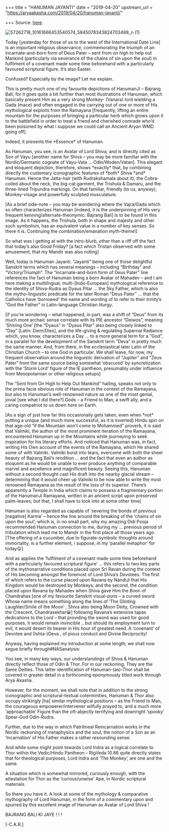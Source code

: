 +++
title = "HANUMAN JAYANTI"
date = "2019-04-20"
upstream_url = "https://aryaakasha.com/2019/04/20/hanuman-jayanti/"

+++
Source: [here](https://aryaakasha.com/2019/04/20/hanuman-jayanti/).

![57262718_10161666453540574_5845078343824703488_n
(1)](https://aryaakasha.files.wordpress.com/2019/04/57262718_10161666453540574_5845078343824703488_n-1.jpg?w=676)

Today \[yesterday for those of us to the west of the International Date
Line\] is an important religious observance, commemorating the triumph
of an incarnate-and-born form of Deus Pater – sent from on high to help
out Mankind (particularly via severance of the chains of sin upon the
soul) in fulfilment of a covenant made some time beforehand with a
particularly favoured scriptural figure. It’s also Easter.

Confused? Especially by the image? Let me explain.

This is pretty much one of my favourite depictions of HanumanJi –
Bajrang Bali; for it goes quite a bit further than most illustrations of
Hanuman, which basically present Him as a very strong Monkey- (Vanara)
lord wielding a Gada (mace) and often engaged in the carrying out of one
or more of His mythological exploits from the Ramayana \[frequently,
lifting an entire mountain for the purposes of bringing a particular
herb which grows upon it to the battlefield in order to treat a friend
and cherished comrade who’d been poisoned by what i suppose we could
call an Ancient Aryan WMD going off\].

Indeed, it presents the \*Essence\* of Hanuman.

As Hanuman, you see, is an Avatar of Lord Shiva; and is directly cited
as Son of Vayu \[another name for Shiva – you may be more familiar with
the Nordic/Germanic cognate of Vayu-Vata … Odin/Woden/Vatan\]. This
elegant and eloquent depiction, therefore, shows \*exactly\* that, by
combining directly the customary iconographic features of \*both\* Shiva
\*and\* Hanuman. Hence the Jatta-hair (with Rudrakshamala about it), the
Cobra-coiled about the neck, the big-cat garment, the Trishula & Damaru,
and the three-lined Tripundra markings. On that familiar, friendly (to
us, anyway), Monkey-visage and powerfully sculpted musculature.

\[As a brief side-note – you may be wondering where the Vajra/Gada which
so often characterizes Hanuman (indeed, it is the underpinning of His
very frequent kenning/alternate-theonymic: Bajrang Bali\] is to be found
in this image. As it happens, the Trishula, both in shape and majesty
and other such symbolism, has an equivalent value in a number of key
senses. So there it is. Continuing the combination/emanation
myth-theme!\]

So what was I getting at with the intro-blurb, other than a riff off the
fact that today’s also Good Friday? \[a fact which Tristan observed with
some amusement, that my Mandir was also noting\]

Well, today is Hanuman Jayanti. “Jayanti” being one of those delightful
Sanskrit terms which has several meanings – including “Birthday” and
“Victory/Triumph”. The “incarnate-and-born form of Deus Pater” line
references the fact of Hanuman being a born Avatar of Mahadev – and I am
here making a multilingual, multi-\[Indo-European\] mythological
reference to the identity of Shiva-Rudra as Dyaus Pitar … the Sky
Father, which is also the mytho-linguistic predicate for the later Roman
“Deus Pater” … that the Catholics have ‘borrowed’ the name and wording
of to refer to their trinity’s “God the Father” in Latin-language
Christian liturgy.

\[if you’re wondering – what happened, in part, was a shift of “Deus”
from its much more archaic sense correlate with its PIE ancestor
“Deiwos”, meaning ‘Shining One’ \[the “Dyaus” in “Dyaus Pitar” also
being closely linked to “Day” \[Latin: Diem/Dies\], and the life-giving
& regulating Supernal Radiance which, you know, characterizes a Day … to
a more general term for a “God”, in a parallel for the development of
the Sanskrit term “Deva” in pretty much the same manner. And, from
there, in the ecclesiastical later Latin of the Christian Church – to
one God in particular. We shall leave, for now, my frequent observation
around the linguistic derivation of “Jupiter” and “Zeus Pater” from the
same source being somewhat ‘obscured’ by syncretization with the ‘Storm
Lord’ figure of the IE pantheon, presumably under influence from
Mesopotamian or other religious setups\]

The “Sent from On High to Help Out Mankind” hailing, speaks not only to
the prima facie obvious role of Hanuman in the context of the Ramayana,
but also to Hanuman’s well-renowned nature as one of the most genial,
jovial \[see what I did there?\] Gods – a Friend to Man, a swift ally,
and a caring compatriot to us down here on Earth.

\[As a sign of just how far this occasionally gets taken, even when
\*not\* putting a unique (and much more successful, as it is inverted)
Hindu spin on that age-old “if the Mountain won’t come to Mohammed”
proverb, it is said that Valmiki, the author of the most prominent
iteration of the Ramayana, encountered Hanuman up in the Mountains while
journeying to seek inspiration for his literary efforts. And noticed
that Hanuman was, in fact, writing His Own account of the events of the
Ramayana, which He shared some of with Valmiki. Valmiki burst into
tears, overcome with both the sheer beauty of Bajrang Bali’s rendition …
and the fact that even an author as eloquent as he would be unable to
ever produce anything of comparable marvel and excellence and
magnificent beauty. Seeing this, Hanuman without a second thought cast
His draft into the nearby glacial stream – determining that it would
cheer up Valmiki to be now able to write the most renowned Ramayana as
the result of the loss of its superior. There’s apparently a Temple in
India which claims to possess a fragmentary portion of the HanumanJi
Ramayana, written in an ancient script upon preserved palm-leaves; but
that, I shall have to look into at some other time\]

Hanuman is also regarded as capable of ‘severing the bonds of previous
\[negative\] Karma’ – hence the line around the breaking of the ‘chains
of sin upon the soul’; which is, in no small part, why my amazing Didi
Pooja recommended Hanuman connection to me, during my … previous period
of tribulation which lead me to Mandir in the first place all those
years ago. \[The offering of a cucumber, due to figurate-symbolic
thoughts around immortality, is a further element, i suppose, in my
‘parallel metaphor’ for today😛\]

And as applies the ‘fulfilment of a covenant made some time beforehand
with a particularly favoured scriptural figure’ … this refers to two key
parts of the mythonarrative conditions placed upon Sri Ravan during the
context of His becoming amongst the foremost of Lord Shiva’s Devotees.
The first of which refers to the curse placed upon Ravana by NandiJi
that His Kingdom would be destroyed by Monkeys; and the second, the
condition placed upon Ravana by Mahadev when Shiva gave Him the Boon of
Chandrahas \[one of my favourite Sanskrit visual-puns – a curved sword
Whose name means something along the lines of ‘The Glinting
Laughter/Smile of the Moon’ , Shiva also being Moon Deity, Crowned with
the Crescent, Chandrasekhar😀\] following Ravana’s extensive tapas
dedications to the Lord – that providing the sword was used for good
purposes, it would remain invincible .. but should its employment turn
to evil, it would desert its bearer in His hour of greatest need. A
‘covenant’ of Devotee and (Ishta-)Deva , of pious conduct and Divine
Reciprocity!

Anyway, having explained my introduction at some length, we shall now
segue briefly through#NASanalysis:

You see, in many key ways, our understandings of Shiva & Hanuman
directly reflect those of Odin & Thor. For in our reckoning, They are
the Same Deities. This latter identification of Hanuman-(as)-Thor shall
be covered in greater detail in a forthcoming eponymously titled work
through Arya Akasha.

However, for the moment, we shall note that in addition to the strong
iconographic and scriptural-textual coterminities, Hanuman & Thor also
occupy strikingly \[ha\] similar mythological positions – as the Friend
to Man, the courageous empowerer/intervener wilfully prayed to, and a
much more ‘approachable’ Figure than the oft-abjectly terrifying and
downright ‘spooky’ Spear-God Odin-Rudra.

Further, due to the way in which Patrilineal Reincarnation works in the
Nordic reckoning of metaphysics and the soul, the notion of a Son as an
‘Incarnation’ of His Father makes a rather resounding sense.

And while some might point towards Lord Indra as a logical correlate to
Thor within the Vedic/Hindu Pantheon – RigVeda 10.86 quite directly
states that for theological purposes, Lord Indra and ‘The Monkey’, are
one and the same.

A situation which is somewhat mirrored, curiously enough, with the
attestation for Thor as the ‘curious/unwise’ Ape, in Nordic scriptural
materials.

So there you have it. A look at some of the mythology & comparative
mythography of Lord Hanuman, in the form of a commentary upon and
spurred by this excellent image of Hanuman as Avatar of Lord Shiva !

BAJRANG BALI KI JAYE ! ! !

\[-C.A.R.\]
